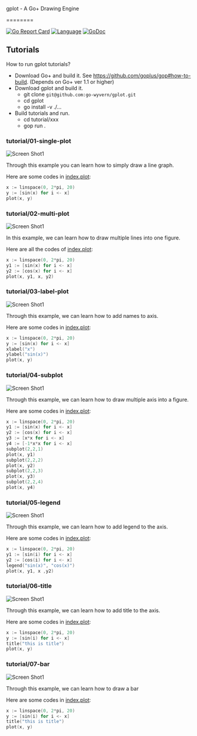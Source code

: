 gplot - A Go+ Drawing Engine

========


[![Go Report Card](https://goreportcard.com/badge/github.com/go-wyvern/gplot)](https://goreportcard.com/report/github.com/go-wyvern/gplot)
[![Language](https://img.shields.io/badge/language-Go+-blue.svg)](https://github.com/goplus/gop)
[![GoDoc](https://pkg.go.dev/badge/github.com/goplus/gox.svg)](https://pkg.go.dev/mod/github.com/go-wyvern/gplot)

## Tutorials

How to run gplot tutorials?

* Download Go+ and build it. See https://github.com/goplus/gop#how-to-build. (Depends on Go+ ver 1.1 or higher)
* Download gplot and build it.
  * git clone `git@github.com:go-wyvern/gplot.git`
  * cd gplot
  * go install -v ./...
* Build tutorials and run.
  * cd tutorial/xxx
  * gop run .

### tutorial/01-single-plot

![Screen Shot1](tutorial/01-single-plot/single-plot.jpg) 

Through this example you can learn how to simply draw a line graph.

Here are some codes in [index.plot](tutorial/01-single-plot/index.plot):

```go
x := linspace(0, 2*pi, 20)
y := [sin(x) for i <- x]
plot(x, y)
```

### tutorial/02-multi-plot

![Screen Shot1](tutorial/02-multil-plot/multi-plot.jpg)

In this example, we can learn how to draw multiple lines into one figure.

Here are all the codes of [index.plot](tutorial/02-multi-plot/index.plot):

```go
x := linspace(0, 2*pi, 20)
y1 := [sin(x) for i <- x]
y2 := [cos(x) for i <- x]
plot(x, y1, x, y2)
```

### tutorial/03-label-plot

![Screen Shot1](tutorial/03-label-plot/label-plot.jpg)

Through this example, we can learn how to add names to axis.

Here are some codes in [index.plot](tutorial/03-label-plot/index.plot):

```go
x := linspace(0, 2*pi, 20)
y := [sin(x) for i <- x]
xlabel("x")
ylabel("sin(x)")
plot(x, y)
```

### tutorial/04-subplot

![Screen Shot1](tutorial/04-subplot/subplot.jpg)

Through this example, we can learn how to draw multiple axis into a figure.

Here are some codes in [index.plot](tutorial/04-subplot/index.plot):


```go
x := linspace(0, 2*pi, 20)
y1 := [sin(x) for i <- x]
y2 := [cos(x) for i <- x]
y3 := [x*x for i <- x]
y4 := [-1*x*x for i <- x]
subplot(2,2,1)
plot(x, y1)
subplot(2,2,2)
plot(x, y2)
subplot(2,2,3)
plot(x, y3)
subplot(2,2,4)
plot(x, y4)
```

### tutorial/05-legend

![Screen Shot1](tutorial/05-legend/legend.jpg)

Through this example, we can learn how to add legend to the axis.

Here are some codes in [index.plot](tutorial/05-legend/index.plot):


```go
x := linspace(0, 2*pi, 20)
y1 := [sin(i) for i <- x]
y2 := [cos(i) for i <- x]
legend("sin(x)", "cos(x)")
plot(x, y1, x ,y2)
```

### tutorial/06-title

![Screen Shot1](tutorial/06-title/title.jpg)

Through this example, we can learn how to add title to the axis.

Here are some codes in [index.plot](tutorial/06-title/index.plot):


```go
x := linspace(0, 2*pi, 20)
y := [sin(i) for i <- x]
title("this is title")
plot(x, y)
```

### tutorial/07-bar

![Screen Shot1](tutorial/07-bar/bar.jpg)

Through this example, we can learn how to draw a bar

Here are some codes in [index.plot](tutorial/06-bar/index.plot):


```go
x := linspace(0, 2*pi, 20)
y := [sin(i) for i <- x]
title("this is title")
plot(x, y)
```
